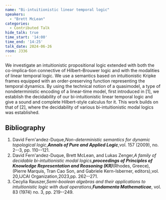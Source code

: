 ```yaml
---
name: "Bi-intuitionistic linear temporal logic"
speakers:
  - "Brett McLean"
categories:
  - Contributed Talk
hide_talk: true
time_start: '14:00'
time_end: '14:25'
talk_date: 2024-06-26
room: J336
---
```
























We investigate an intuitionistic propositional logic extended with both the
co-implica\-tion connective of Hilbert–Brouwer logic and with
the modalities of linear temporal logic. We use a semantics based on intuitionistic Kripke frames equipped with an order-preserving function representing the temporal dynamics. By using the technical notion of a quasimodel, a type of nondeterministic encoding of a linear-time model, first introduced in [1], we establish the decidability of our bi-intuitionistic linear temporal logic and give a
sound and complete Hilbert-style calculus for it.  This work builds on that of [2], where the decidability of various bi-intuitionistic modal logics was established.

## Bibliography










1. David Fern'andez-Duque,_Non-deterministic semantics for dynamic topological logic_,**_Annals of Pure and Applied Logic_**,vol. 157 (2009), no. 2--3, pp. 110--121.
2. David Fern'andez-Duque, Brett McLean, and Lukas Zenger,_A family of decidable bi-intuitionistic modal logics_,**_proceedings of Principles of Knowledge Representation and Reasoning (KR)_**(Rhodes, Greece),(Pierre Marquis, Tran Cao Son, and Gabriele Kern-Isberner, editors),vol. 20,IJCAI Organization,2023,pp. 262--271.
3. Cecylia Rauszer,_Semi-boolean algebras and their applications to intuitionistic logic  with dual operations_,**_Fundamenta Mathematicae_**, vol. 83 (1974) no. 3, pp. 219--249.






